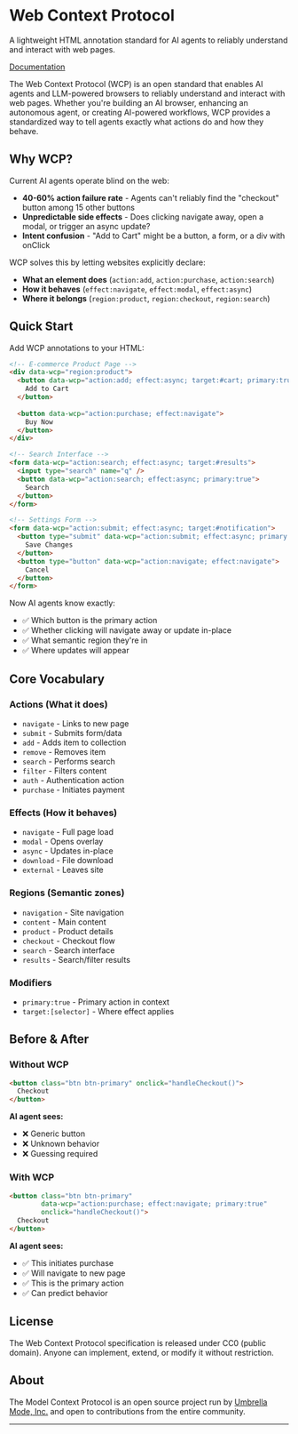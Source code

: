 # Web Context Protocol

A lightweight HTML annotation standard for AI agents to reliably understand and interact with web pages.

[Documentation](https://wcp.dev)

The Web Context Protocol (WCP) is an open standard that enables AI agents and LLM-powered browsers to reliably understand and interact with web pages. Whether you're building an AI browser, enhancing an autonomous agent, or creating AI-powered workflows, WCP provides a standardized way to tell agents exactly what actions do and how they behave.

## Why WCP?

Current AI agents operate blind on the web:
- **40-60% action failure rate** - Agents can't reliably find the "checkout" button among 15 other buttons
- **Unpredictable side effects** - Does clicking navigate away, open a modal, or trigger an async update?
- **Intent confusion** - "Add to Cart" might be a button, a form, or a div with onClick

WCP solves this by letting websites explicitly declare:
- **What an element does** (`action:add`, `action:purchase`, `action:search`)
- **How it behaves** (`effect:navigate`, `effect:modal`, `effect:async`)
- **Where it belongs** (`region:product`, `region:checkout`, `region:search`)

## Quick Start

Add WCP annotations to your HTML:

```html
<!-- E-commerce Product Page -->
<div data-wcp="region:product">
  <button data-wcp="action:add; effect:async; target:#cart; primary:true">
    Add to Cart
  </button>
  
  <button data-wcp="action:purchase; effect:navigate">
    Buy Now
  </button>
</div>

<!-- Search Interface -->
<form data-wcp="action:search; effect:async; target:#results">
  <input type="search" name="q" />
  <button data-wcp="action:search; effect:async; primary:true">
    Search
  </button>
</form>

<!-- Settings Form -->
<form data-wcp="action:submit; effect:async; target:#notification">
  <button type="submit" data-wcp="action:submit; effect:async; primary:true">
    Save Changes
  </button>
  <button type="button" data-wcp="action:navigate; effect:navigate">
    Cancel
  </button>
</form>
```

Now AI agents know exactly:
- ✅ Which button is the primary action
- ✅ Whether clicking will navigate away or update in-place
- ✅ What semantic region they're in
- ✅ Where updates will appear


## Core Vocabulary

### Actions (What it does)
- `navigate` - Links to new page
- `submit` - Submits form/data
- `add` - Adds item to collection
- `remove` - Removes item
- `search` - Performs search
- `filter` - Filters content
- `auth` - Authentication action
- `purchase` - Initiates payment

### Effects (How it behaves)
- `navigate` - Full page load
- `modal` - Opens overlay
- `async` - Updates in-place
- `download` - File download
- `external` - Leaves site

### Regions (Semantic zones)
- `navigation` - Site navigation
- `content` - Main content
- `product` - Product details
- `checkout` - Checkout flow
- `search` - Search interface
- `results` - Search/filter results

### Modifiers
- `primary:true` - Primary action in context
- `target:[selector]` - Where effect applies

## Before & After

### Without WCP
```html
<button class="btn btn-primary" onclick="handleCheckout()">
  Checkout
</button>
```
**AI agent sees:**
- ❌ Generic button
- ❌ Unknown behavior
- ❌ Guessing required

### With WCP
```html
<button class="btn btn-primary" 
        data-wcp="action:purchase; effect:navigate; primary:true"
        onclick="handleCheckout()">
  Checkout
</button>
```
**AI agent sees:**
- ✅ This initiates purchase
- ✅ Will navigate to new page
- ✅ This is the primary action
- ✅ Can predict behavior

## License

The Web Context Protocol specification is released under CC0 (public domain). Anyone can implement, extend, or modify it without restriction.

## About

The Model Context Protocol is an open source project run by [Umbrella Mode, Inc.](https://umbrellamode.com) and open to contributions from the entire community.

---

